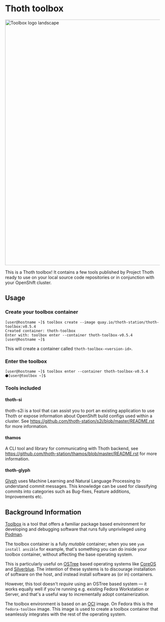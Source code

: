 # Thoth toolbox

<img src="https://raw.githubusercontent.com/containers/toolbox/master/data/logo/toolbox-logo-landscape.svg" alt="Toolbox logo landscape" width="800"/>

This is a Thoth toolbox! It contains a few tools published by Project Thoth
ready to use on your local source code repositories or in conjunction with
your OpenShift cluster.

## Usage

### Create your toolbox container

```shell
[user@hostname ~]$ toolbox create --image quay.io/thoth-station/thoth-toolbox:v0.5.4
Created container: thoth-toolbox
Enter with: toolbox enter --container thoth-toolbox-v0.5.4
[user@hostname ~]$
```

This will create a container called `thoth-toolbox-<version-id>`.

### Enter the toolbox

```shell
[user@hostname ~]$ toolbox enter --container thoth-toolbox-v0.5.4
⬢[user@toolbox ~]$
```

### Tools included

#### thoth-si

thoth-s2i is a tool that can assist you to port an existing application to use Thoth or expose information about
OpenShift build configs used within a cluster. See https://github.com/thoth-station/s2i/blob/master/README.rst for more
information.

#### thamos

A CLI tool and library for communicating with Thoth backend, see https://github.com/thoth-station/thamos/blob/master/README.rst
for more information.

#### thoth-glyph

[Glyph](https://github.com/thoth-station/glyph) uses Machine Learning and Natural Language Processing to understand
commit messages. This knowledge can be used for classifying commits into categories such as Bug-fixes, Feature
additions, Improvements etc.

## Background Information

[Toolbox](https://github.com/containers/toolbox) is a tool that offers a
familiar package based environment for developing and debugging software that
runs fully unprivileged using [Podman](https://podman.io/).

The toolbox container is a fully *mutable* container; when you see
`yum install ansible` for example, that's something you can do inside your
toolbox container, without affecting the base operating system.

This is particularly useful on
[OSTree](https://ostree.readthedocs.io/en/latest/) based operating systems like
[CoreOS](https://coreos.fedoraproject.org/) and
[Silverblue](https://silverblue.fedoraproject.org/).  The intention of these
systems is to discourage installation of software on the host, and instead
install software as (or in) containers.

However, this tool doesn't *require* using an OSTree based system — it
works equally well if you're running e.g. existing Fedora Workstation or
Server, and that's a useful way to incrementally adopt containerization.

The toolbox environment is based on an [OCI](https://www.opencontainers.org/)
image. On Fedora this is the `fedora-toolbox` image. This image is used to
create a toolbox container that seamlessly integrates with the rest of the
operating system.
